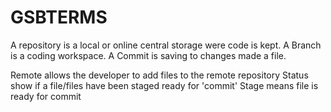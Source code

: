 
# GSBTERMS

A repository is a local or online central storage were code is kept.
A Branch is a coding workspace.
A Commit is saving to changes made a file.

Remote allows the developer to add files to the remote repository
Status show if a file/files have been staged ready for 'commit'
Stage means file is ready for commit

